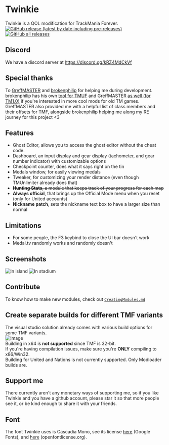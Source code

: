 # Twinkie
Twinkie is a QOL modification for TrackMania Forever.\
[![GitHub release (latest by date including pre-releases)](https://img.shields.io/github/v/release/TwinkieTweaks/Twinkie?include_prereleases)](https://github.com/TwinkieTweaks/Twinkie)\
[![GitHub all releases](https://img.shields.io/github/downloads/TwinkieTweaks/Twinkie/total)](https://github.com/TwinkieTweaks/Twinkie/releases)

## Discord
We have a discord server at https://discord.gg/kRZ4MdCkVf

## Special thanks
To [GreffMASTER](https://github.com/GreffMASTER) and [brokenphilip](https://github.com/brokenphilip) for helping me during development. brokenphilip has his own [tool for TMUF](https://github.com/BulbToys/TMUF) and GreffMASTER [as well (for TM1.0)](https://github.com/GreffMASTER/TMStuff) if you're interested in more cool mods for old TM games.\
GreffMASTER also provided me with a helpful list of class members and their offsets for TMF, alongside brokenphilip helping me along my RE journey for this project <3

## Features
- Ghost Editor, allows you to access the ghost editor without the cheat code.
- Dashboard, an input display and gear display (tachometer, and gear number indicator) with customizable options
- Checkpoint counter, does what it says right on the tin
- Medals window, for easily viewing medals
- Tweaker, for customizing your render distance (even though TMUnlimiter already does that)
- ~~**Hunting Stats**, a module that keeps track of your progress for each map~~
- **Always official**, that brings up the Official Mode menu when you reset (only for United accounts)
- **Nickname patch**, sets the nickname text box to have a larger size than normal

## Limitations
- For some people, the F3 keybind to close the UI bar doesn't work
- Medal.tv randomly works and randomly doesn't

## Screenshots
![In island](https://github.com/user-attachments/assets/f28186ec-e62b-4a3b-9c2a-444ee05aaac6)
![In stadium](https://github.com/user-attachments/assets/b93b3ab0-580a-4346-85f1-046398d7f320)

## Contribute
To know how to make new modules, check out [`CreatingModules.md`](https://github.com/TwinkieTweaks/Twinkie/blob/master/CreatingModules.md)

## Create separate builds for different TMF variants
The visual studio solution already comes with various build options for some TMF variants.\
![image](https://github.com/user-attachments/assets/25da4bde-8146-4740-94d6-d7e75660a87a)\
Building in x64 is **not supported** since TMF is 32-bit.\
If you're having compilation issues, make sure you're **ONLY** compiling to x86/Win32.\
Building for United and Nations is not currently supported. Only Modloader builds are.

## Support me
There currently aren't any monetary ways of supporting me, so if you like Twinkie and you have a github account, please star it so that more people see it, or be kind enough to share it with your friends.

## Font
The font Twinkie uses is Cascadia Mono, see its license [here](https://fonts.google.com/specimen/Cascadia+Mono/license) (Google Fonts), and [here](https://openfontlicense.org/open-font-license-official-text/) (openfontlicense.org).
